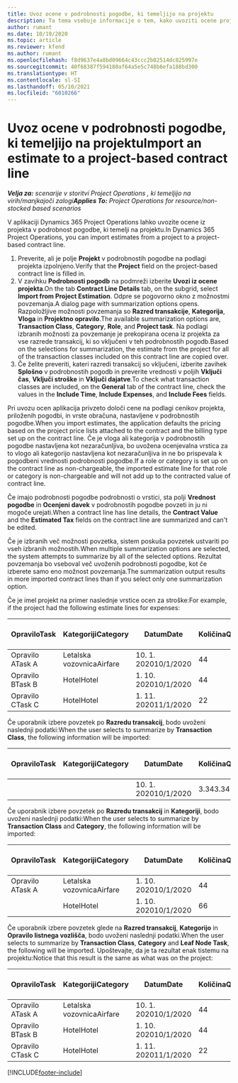 ```yaml
---
title: Uvoz ocene v podrobnosti pogodbe, ki temeljijo na projektu
description: Ta tema vsebuje informacije o tem, kako uvoziti ocene projekta v podrobnosti pogodbe.
author: rumant
ms.date: 10/19/2020
ms.topic: article
ms.reviewer: kfend
ms.author: rumant
ms.openlocfilehash: f8d9637e4a8bd09664c43ccc2b02514dc825997e
ms.sourcegitcommit: 40f68387f594180af64a5e5c748b6efa188bd300
ms.translationtype: HT
ms.contentlocale: sl-SI
ms.lasthandoff: 05/10/2021
ms.locfileid: "6010266"
---
```

# <a name="import-an-estimate-to-a-project-based-contract-line"></a><span data-ttu-id="4a3e8-103">Uvoz ocene v podrobnosti pogodbe, ki temeljijo na projektu</span><span class="sxs-lookup"><span data-stu-id="4a3e8-103">Import an estimate to a project-based contract line</span></span>

<span data-ttu-id="4a3e8-104">_**Velja za:** scenarije v storitvi Project Operations , ki temeljijo na virih/manjkajoči zalogi_</span><span class="sxs-lookup"><span data-stu-id="4a3e8-104">_**Applies To:** Project Operations for resource/non-stocked based scenarios_</span></span>

<span data-ttu-id="4a3e8-105">V aplikaciji Dynamics 365 Project Operations lahko uvozite ocene iz projekta v podrobnost pogodbe, ki temelji na projektu.</span><span class="sxs-lookup"><span data-stu-id="4a3e8-105">In Dynamics 365 Project Operations, you can import estimates from a project to a project-based contract line.</span></span>

1. <span data-ttu-id="4a3e8-106">Preverite, ali je polje **Projekt** v podrobnostih pogodbe na podlagi projekta izpolnjeno.</span><span class="sxs-lookup"><span data-stu-id="4a3e8-106">Verify that the **Project** field on the project-based contract line is filled in.</span></span>
2. <span data-ttu-id="4a3e8-107">V zavihku **Podrobnosti pogodb** na podmreži izberite **Uvozi iz ocene projekta**.</span><span class="sxs-lookup"><span data-stu-id="4a3e8-107">On the tab **Contract Line Details** tab, on the subgrid, select **Import from Project Estimation**.</span></span> <span data-ttu-id="4a3e8-108">Odpre se pogovorno okno z možnostmi povzemanja.</span><span class="sxs-lookup"><span data-stu-id="4a3e8-108">A dialog page with summarization options opens.</span></span> <span data-ttu-id="4a3e8-109">Razpoložljive možnosti povzemanja so **Razred transakcije**, **Kategorija**, **Vloga** in **Projektno opravilo**.</span><span class="sxs-lookup"><span data-stu-id="4a3e8-109">The available summarization options are, **Transaction Class**, **Category**, **Role**, and **Project task**.</span></span> <span data-ttu-id="4a3e8-110">Na podlagi izbranih možnosti za povzemanje je prekopirana ocena iz projekta za vse razrede transakcij, ki so vključeni v teh podrobnostih pogodb.</span><span class="sxs-lookup"><span data-stu-id="4a3e8-110">Based on the selections for summarization, the estimate from the project for all of the transaction classes included on this contract line are copied over.</span></span> 
3. <span data-ttu-id="4a3e8-111">Če želite preveriti, kateri razredi transakcij so vključeni, izberite zavihek **Splošno** v podrobnostih pogodb in preverite vrednosti v poljih **Vključi čas**, **Vključi stroške** in **Vključi dajatve**.</span><span class="sxs-lookup"><span data-stu-id="4a3e8-111">To check what transaction classes are included, on the **General** tab of the contract line, check the values in the **Include Time**, **Include Expenses**, and **Include Fees** fields.</span></span>

<span data-ttu-id="4a3e8-112">Pri uvozu ocen aplikacija privzeto določi cene na podlagi cenikov projekta, priloženih pogodbi, in vrste obračuna, nastavljene v podrobnostih pogodbe.</span><span class="sxs-lookup"><span data-stu-id="4a3e8-112">When you import estimates, the application defaults the pricing based on the project price lists attached to the contract and the billing type set up on the contract line.</span></span> <span data-ttu-id="4a3e8-113">Če je vloga ali kategorija v podrobnostih pogodbe nastavljena kot nezaračunljiva, bo uvožena ocenjevalna vrstica za to vlogo ali kategorijo nastavljena kot nezaračunljiva in ne bo prispevala k pogodbeni vrednosti podrobnosti pogodbe.</span><span class="sxs-lookup"><span data-stu-id="4a3e8-113">If a role or category is set up on the contract line as non-chargeable, the imported estimate line for that role or category is non-chargeable and will not add up to the contracted value of contract line.</span></span>

<span data-ttu-id="4a3e8-114">Če imajo podrobnosti pogodbe podrobnosti o vrstici, sta polji **Vrednost pogodbe** in **Ocenjeni davek** v podrobnostih pogodbe povzeti in ju ni mogoče urejati.</span><span class="sxs-lookup"><span data-stu-id="4a3e8-114">When a contract line has line details, the **Contract Value** and the **Estimated Tax** fields on the contract line are summarized and can't be edited.</span></span>

<span data-ttu-id="4a3e8-115">Če je izbranih več možnosti povzetka, sistem poskuša povzetek ustvariti po vseh izbranih možnostih.</span><span class="sxs-lookup"><span data-stu-id="4a3e8-115">When multiple summarization options are selected, the system attempts to summarize by all of the selected options.</span></span> <span data-ttu-id="4a3e8-116">Rezultat povzemanja bo vseboval več uvoženih podrobnosti pogodbe, kot če izberete samo eno možnost povzemanja.</span><span class="sxs-lookup"><span data-stu-id="4a3e8-116">The summarization output results in more imported contract lines than if you select only one summarization option.</span></span>

<span data-ttu-id="4a3e8-117">Če je imel projekt na primer naslednje vrstice ocen za stroške:</span><span class="sxs-lookup"><span data-stu-id="4a3e8-117">For example, if the project had the following estimate lines for expenses:</span></span>

| <span data-ttu-id="4a3e8-118">Opravilo</span><span class="sxs-lookup"><span data-stu-id="4a3e8-118">Task</span></span> | <span data-ttu-id="4a3e8-119">Kategoriji</span><span class="sxs-lookup"><span data-stu-id="4a3e8-119">Category</span></span> | <span data-ttu-id="4a3e8-120">Datum</span><span class="sxs-lookup"><span data-stu-id="4a3e8-120">Date</span></span> | <span data-ttu-id="4a3e8-121">Količina</span><span class="sxs-lookup"><span data-stu-id="4a3e8-121">Quantity</span></span> | <span data-ttu-id="4a3e8-122">Cena enote</span><span class="sxs-lookup"><span data-stu-id="4a3e8-122">Unit price</span></span> | <span data-ttu-id="4a3e8-123">Znesek</span><span class="sxs-lookup"><span data-stu-id="4a3e8-123">Amount</span></span> |
| --- | --- | --- | --- | --- | --- |
| <span data-ttu-id="4a3e8-124">Opravilo A</span><span class="sxs-lookup"><span data-stu-id="4a3e8-124">Task A</span></span> | <span data-ttu-id="4a3e8-125">Letalska vozovnica</span><span class="sxs-lookup"><span data-stu-id="4a3e8-125">Airfare</span></span> | <span data-ttu-id="4a3e8-126">10. 1. 2020</span><span class="sxs-lookup"><span data-stu-id="4a3e8-126">10/1/2020</span></span> | <span data-ttu-id="4a3e8-127">4</span><span class="sxs-lookup"><span data-stu-id="4a3e8-127">4</span></span> | <span data-ttu-id="4a3e8-128">400</span><span class="sxs-lookup"><span data-stu-id="4a3e8-128">400</span></span> | <span data-ttu-id="4a3e8-129">1600</span><span class="sxs-lookup"><span data-stu-id="4a3e8-129">1600</span></span> |
| <span data-ttu-id="4a3e8-130">Opravilo B</span><span class="sxs-lookup"><span data-stu-id="4a3e8-130">Task B</span></span> | <span data-ttu-id="4a3e8-131">Hotel</span><span class="sxs-lookup"><span data-stu-id="4a3e8-131">Hotel</span></span> | <span data-ttu-id="4a3e8-132">1. 10. 2020</span><span class="sxs-lookup"><span data-stu-id="4a3e8-132">10/1/2020</span></span> | <span data-ttu-id="4a3e8-133">4</span><span class="sxs-lookup"><span data-stu-id="4a3e8-133">4</span></span> | <span data-ttu-id="4a3e8-134">200</span><span class="sxs-lookup"><span data-stu-id="4a3e8-134">200</span></span> | <span data-ttu-id="4a3e8-135">800</span><span class="sxs-lookup"><span data-stu-id="4a3e8-135">800</span></span> |
| <span data-ttu-id="4a3e8-136">Opravilo C</span><span class="sxs-lookup"><span data-stu-id="4a3e8-136">Task C</span></span> | <span data-ttu-id="4a3e8-137">Hotel</span><span class="sxs-lookup"><span data-stu-id="4a3e8-137">Hotel</span></span> | <span data-ttu-id="4a3e8-138">1. 11. 2020</span><span class="sxs-lookup"><span data-stu-id="4a3e8-138">11/1/2020</span></span> | <span data-ttu-id="4a3e8-139">2</span><span class="sxs-lookup"><span data-stu-id="4a3e8-139">2</span></span> | <span data-ttu-id="4a3e8-140">200</span><span class="sxs-lookup"><span data-stu-id="4a3e8-140">200</span></span> | <span data-ttu-id="4a3e8-141">400</span><span class="sxs-lookup"><span data-stu-id="4a3e8-141">400</span></span> |

<span data-ttu-id="4a3e8-142">Če uporabnik izbere povzetek po **Razredu transakcij**, bodo uvoženi naslednji podatki:</span><span class="sxs-lookup"><span data-stu-id="4a3e8-142">When the user selects to summarize by **Transaction Class**, the following information will be imported:</span></span>

| <span data-ttu-id="4a3e8-143">Opravilo</span><span class="sxs-lookup"><span data-stu-id="4a3e8-143">Task</span></span> | <span data-ttu-id="4a3e8-144">Kategoriji</span><span class="sxs-lookup"><span data-stu-id="4a3e8-144">Category</span></span> | <span data-ttu-id="4a3e8-145">Datum</span><span class="sxs-lookup"><span data-stu-id="4a3e8-145">Date</span></span> | <span data-ttu-id="4a3e8-146">Količina</span><span class="sxs-lookup"><span data-stu-id="4a3e8-146">Quantity</span></span> | <span data-ttu-id="4a3e8-147">Cena enote</span><span class="sxs-lookup"><span data-stu-id="4a3e8-147">Unit price</span></span> | <span data-ttu-id="4a3e8-148">Znesek</span><span class="sxs-lookup"><span data-stu-id="4a3e8-148">Amount</span></span> |
| --- | --- | --- | --- | --- | --- |
| &nbsp;  | &nbsp;  | <span data-ttu-id="4a3e8-149">10. 1. 2020</span><span class="sxs-lookup"><span data-stu-id="4a3e8-149">10/1/2020</span></span> | <span data-ttu-id="4a3e8-150">3.34</span><span class="sxs-lookup"><span data-stu-id="4a3e8-150">3.34</span></span> | <span data-ttu-id="4a3e8-151">840</span><span class="sxs-lookup"><span data-stu-id="4a3e8-151">840</span></span> | <span data-ttu-id="4a3e8-152">2800</span><span class="sxs-lookup"><span data-stu-id="4a3e8-152">2800</span></span> |

<span data-ttu-id="4a3e8-153">Če uporabnik izbere povzetek po **Razredu transakcij** in **Kategoriji**, bodo uvoženi naslednji podatki:</span><span class="sxs-lookup"><span data-stu-id="4a3e8-153">When the user selects to summarize by **Transaction Class** and **Category**, the following information will be imported:</span></span>

| <span data-ttu-id="4a3e8-154">Opravilo</span><span class="sxs-lookup"><span data-stu-id="4a3e8-154">Task</span></span> | <span data-ttu-id="4a3e8-155">Kategoriji</span><span class="sxs-lookup"><span data-stu-id="4a3e8-155">Category</span></span> | <span data-ttu-id="4a3e8-156">Datum</span><span class="sxs-lookup"><span data-stu-id="4a3e8-156">Date</span></span> | <span data-ttu-id="4a3e8-157">Količina</span><span class="sxs-lookup"><span data-stu-id="4a3e8-157">Quantity</span></span> | <span data-ttu-id="4a3e8-158">Cena enote</span><span class="sxs-lookup"><span data-stu-id="4a3e8-158">Unit price</span></span> | <span data-ttu-id="4a3e8-159">Znesek</span><span class="sxs-lookup"><span data-stu-id="4a3e8-159">Amount</span></span> |
| --- | --- | --- | --- | --- | --- |
| <span data-ttu-id="4a3e8-160">Opravilo A</span><span class="sxs-lookup"><span data-stu-id="4a3e8-160">Task A</span></span> | <span data-ttu-id="4a3e8-161">Letalska vozovnica</span><span class="sxs-lookup"><span data-stu-id="4a3e8-161">Airfare</span></span> | <span data-ttu-id="4a3e8-162">1. 10. 2020</span><span class="sxs-lookup"><span data-stu-id="4a3e8-162">10/1/2020</span></span> | <span data-ttu-id="4a3e8-163">4</span><span class="sxs-lookup"><span data-stu-id="4a3e8-163">4</span></span> | <span data-ttu-id="4a3e8-164">400</span><span class="sxs-lookup"><span data-stu-id="4a3e8-164">400</span></span> | <span data-ttu-id="4a3e8-165">1600</span><span class="sxs-lookup"><span data-stu-id="4a3e8-165">1600</span></span> |
| &nbsp;  | <span data-ttu-id="4a3e8-166">Hotel</span><span class="sxs-lookup"><span data-stu-id="4a3e8-166">Hotel</span></span> | <span data-ttu-id="4a3e8-167">1. 10. 2020</span><span class="sxs-lookup"><span data-stu-id="4a3e8-167">10/1/2020</span></span> | <span data-ttu-id="4a3e8-168">6</span><span class="sxs-lookup"><span data-stu-id="4a3e8-168">6</span></span> | <span data-ttu-id="4a3e8-169">200</span><span class="sxs-lookup"><span data-stu-id="4a3e8-169">200</span></span> | <span data-ttu-id="4a3e8-170">1200</span><span class="sxs-lookup"><span data-stu-id="4a3e8-170">1200</span></span> |

<span data-ttu-id="4a3e8-171">Če uporabnik izbere povzetek glede na **Razred transakcij**, **Kategorijo** in **Opravilo listnega vozlišča**, bodo uvoženi naslednji podatki.</span><span class="sxs-lookup"><span data-stu-id="4a3e8-171">When the user selects to summarize by **Transaction Class**, **Category** and **Leaf Node Task**, the following will be imported.</span></span> <span data-ttu-id="4a3e8-172">Upoštevajte, da je ta rezultat enak tistemu na projektu:</span><span class="sxs-lookup"><span data-stu-id="4a3e8-172">Notice that this result is the same as what was on the project:</span></span>

| <span data-ttu-id="4a3e8-173">Opravilo</span><span class="sxs-lookup"><span data-stu-id="4a3e8-173">Task</span></span> | <span data-ttu-id="4a3e8-174">Kategoriji</span><span class="sxs-lookup"><span data-stu-id="4a3e8-174">Category</span></span> | <span data-ttu-id="4a3e8-175">Datum</span><span class="sxs-lookup"><span data-stu-id="4a3e8-175">Date</span></span> | <span data-ttu-id="4a3e8-176">Količina</span><span class="sxs-lookup"><span data-stu-id="4a3e8-176">Quantity</span></span> | <span data-ttu-id="4a3e8-177">Cena enote</span><span class="sxs-lookup"><span data-stu-id="4a3e8-177">Unit price</span></span> | <span data-ttu-id="4a3e8-178">Znesek</span><span class="sxs-lookup"><span data-stu-id="4a3e8-178">Amount</span></span> |
| --- | --- | --- | --- | --- | --- |
| <span data-ttu-id="4a3e8-179">Opravilo A</span><span class="sxs-lookup"><span data-stu-id="4a3e8-179">Task A</span></span> | <span data-ttu-id="4a3e8-180">Letalska vozovnica</span><span class="sxs-lookup"><span data-stu-id="4a3e8-180">Airfare</span></span> | <span data-ttu-id="4a3e8-181">10. 1. 2020</span><span class="sxs-lookup"><span data-stu-id="4a3e8-181">10/1/2020</span></span> | <span data-ttu-id="4a3e8-182">4</span><span class="sxs-lookup"><span data-stu-id="4a3e8-182">4</span></span> | <span data-ttu-id="4a3e8-183">400</span><span class="sxs-lookup"><span data-stu-id="4a3e8-183">400</span></span> | <span data-ttu-id="4a3e8-184">1600</span><span class="sxs-lookup"><span data-stu-id="4a3e8-184">1600</span></span> |
| <span data-ttu-id="4a3e8-185">Opravilo B</span><span class="sxs-lookup"><span data-stu-id="4a3e8-185">Task B</span></span> | <span data-ttu-id="4a3e8-186">Hotel</span><span class="sxs-lookup"><span data-stu-id="4a3e8-186">Hotel</span></span> | <span data-ttu-id="4a3e8-187">1. 10. 2020</span><span class="sxs-lookup"><span data-stu-id="4a3e8-187">10/1/2020</span></span> | <span data-ttu-id="4a3e8-188">4</span><span class="sxs-lookup"><span data-stu-id="4a3e8-188">4</span></span> | <span data-ttu-id="4a3e8-189">200</span><span class="sxs-lookup"><span data-stu-id="4a3e8-189">200</span></span> | <span data-ttu-id="4a3e8-190">800</span><span class="sxs-lookup"><span data-stu-id="4a3e8-190">800</span></span> |
| <span data-ttu-id="4a3e8-191">Opravilo C</span><span class="sxs-lookup"><span data-stu-id="4a3e8-191">Task C</span></span> | <span data-ttu-id="4a3e8-192">Hotel</span><span class="sxs-lookup"><span data-stu-id="4a3e8-192">Hotel</span></span> | <span data-ttu-id="4a3e8-193">1. 11. 2020</span><span class="sxs-lookup"><span data-stu-id="4a3e8-193">11/1/2020</span></span> | <span data-ttu-id="4a3e8-194">2</span><span class="sxs-lookup"><span data-stu-id="4a3e8-194">2</span></span> | <span data-ttu-id="4a3e8-195">200</span><span class="sxs-lookup"><span data-stu-id="4a3e8-195">200</span></span> | <span data-ttu-id="4a3e8-196">400</span><span class="sxs-lookup"><span data-stu-id="4a3e8-196">400</span></span> |


[!INCLUDE[footer-include](../includes/footer-banner.md)]